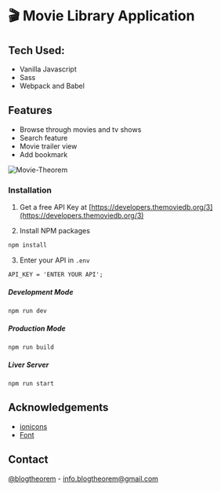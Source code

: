 # 🎬 Movie Library Application  

## Tech Used:
* Vanilla Javascript
* Sass
* Webpack and Babel

## Features 
* Browse through movies and tv shows
* Search feature
* Movie trailer view
* Add bookmark

![Movie-Theorem](https://user-images.githubusercontent.com/6918020/103407647-67d9e980-4b85-11eb-935b-064cef845a04.png)

### Installation

1. Get a free API Key at [https://developers.themoviedb.org/3](https://developers.themoviedb.org/3)

2. Install NPM packages

```sh
npm install
```

3. Enter your API in `.env`

```JS
API_KEY = 'ENTER YOUR API';
```

##### Development Mode

```shell
npm run dev
```

##### Production Mode

```shell
npm run build
```

##### Liver Server 

```shell
npm run start
```

<!-- ACKNOWLEDGEMENTS -->

## Acknowledgements

- [ionicons](https://ionicons.com/v2/)
- [Font](https://fonts.google.com/specimen/Hind)

<!-- CONTACT -->

## Contact

[@blogtheorem](https://www.instagram.com/blogtheorem) - info.blogtheorem@gmail.com

